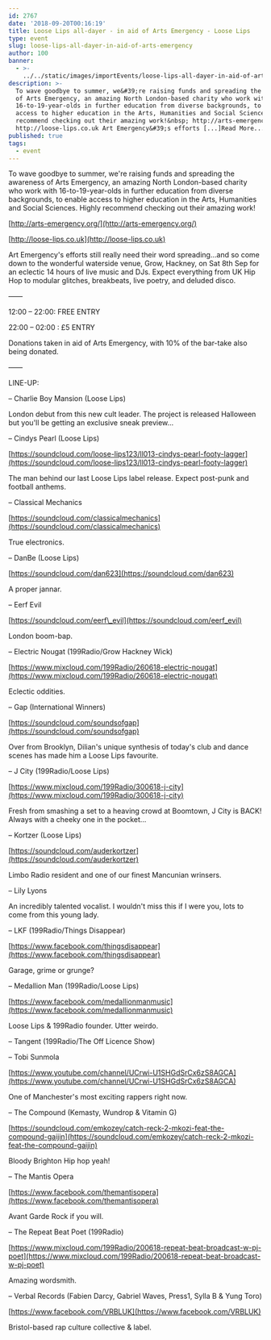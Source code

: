 ```yaml
---
id: 2767
date: '2018-09-20T00:16:19'
title: Loose Lips all-dayer - in aid of Arts Emergency - Loose Lips
type: event
slug: loose-lips-all-dayer-in-aid-of-arts-emergency
author: 100
banner:
  - >-
    ../../static/images/importEvents/loose-lips-all-dayer-in-aid-of-arts-emergency/image2767.jpeg
description: >-
  To wave goodbye to summer, we&#39;re raising funds and spreading the awareness
  of Arts Emergency, an amazing North London-based charity who work with
  16-to-19-year-olds in further education from diverse backgrounds, to enable
  access to higher education in the Arts, Humanities and Social Sciences. Highly
  recommend checking out their amazing work!&nbsp; http://arts-emergency.org/
  http://loose-lips.co.uk Art Emergency&#39;s efforts [...]Read More...
published: true
tags:
  - event
---
```

To wave goodbye to summer, we're raising funds and spreading the awareness of Arts Emergency, an amazing North London-based charity who work with 16-to-19-year-olds in further education from diverse backgrounds, to enable access to higher education in the Arts, Humanities and Social Sciences. Highly recommend checking out their amazing work! 

  

[http://arts-emergency.org/](http://arts-emergency.org/)

[http://loose-lips.co.uk](http://loose-lips.co.uk)

  

Art Emergency's efforts still really need their word spreading…and so come down to the wonderful waterside venue, Grow, Hackney, on Sat 8th Sep for an eclectic 14 hours of live music and DJs. Expect everything from UK Hip Hop to modular glitches, breakbeats, live poetry, and deluded disco.

  

——

  

12:00 – 22:00: FREE ENTRY

22:00 – 02:00 : £5 ENTRY

  

Donations taken in aid of Arts Emergency, with 10% of the bar-take also being donated.

  

——

  

LINE-UP:

  

– Charlie Boy Mansion (Loose Lips)

  

London debut from this new cult leader. The project is released Halloween but you'll be getting an exclusive sneak preview…

  

– Cindys Pearl (Loose Lips)

[https://soundcloud.com/loose-lips123/ll013-cindys-pearl-footy-lagger](https://soundcloud.com/loose-lips123/ll013-cindys-pearl-footy-lagger)

  

The man behind our last Loose Lips label release. Expect post-punk and football anthems.

  

– Classical Mechanics

[https://soundcloud.com/classicalmechanics](https://soundcloud.com/classicalmechanics)

  

True electronics.

  

– DanBe (Loose Lips)

[https://soundcloud.com/dan623](https://soundcloud.com/dan623)

  

A proper jannar.

  

– Eerf Evil

[https://soundcloud.com/eerf\_evil](https://soundcloud.com/eerf_evil)

  

London boom-bap.

  

– Electric Nougat (199Radio/Grow Hackney Wick)

[https://www.mixcloud.com/199Radio/260618-electric-nougat](https://www.mixcloud.com/199Radio/260618-electric-nougat)

  

Eclectic oddities.

  

– Gap (International Winners)

[https://soundcloud.com/soundsofgap](https://soundcloud.com/soundsofgap)

  

Over from Brooklyn, Dilian's unique synthesis of today's club and dance scenes has made him a Loose Lips favourite.

  

– J City (199Radio/Loose Lips)

[https://www.mixcloud.com/199Radio/300618-j-city](https://www.mixcloud.com/199Radio/300618-j-city)

  

Fresh from smashing a set to a heaving crowd at Boomtown, J City is BACK! Always with a cheeky one in the pocket…

  

– Kortzer (Loose Lips)

[https://soundcloud.com/auderkortzer](https://soundcloud.com/auderkortzer)

  

Limbo Radio resident and one of our finest Mancunian wrinsers.

  

– Lily Lyons

  

An incredibly talented vocalist. I wouldn't miss this if I were you, lots to come from this young lady.

  

– LKF (199Radio/Things Disappear)

[https://www.facebook.com/thingsdisappear](https://www.facebook.com/thingsdisappear)

  

Garage, grime or grunge?

  

– Medallion Man (199Radio/Loose Lips)

[https://www.facebook.com/medallionmanmusic](https://www.facebook.com/medallionmanmusic)

  

Loose Lips & 199Radio founder. Utter weirdo.

  

– Tangent (199Radio/The Off Licence Show)

  

– Tobi Sunmola

[https://www.youtube.com/channel/UCrwi-U1SHGdSrCx6zS8AGCA](https://www.youtube.com/channel/UCrwi-U1SHGdSrCx6zS8AGCA)

  

One of Manchester's most exciting rappers right now.

  

– The Compound (Kemasty, Wundrop & Vitamin G)

[https://soundcloud.com/emkozey/catch-reck-2-mkozi-feat-the-compound-gaijin](https://soundcloud.com/emkozey/catch-reck-2-mkozi-feat-the-compound-gaijin)

  

Bloody Brighton Hip hop yeah!

  

– The Mantis Opera

[https://www.facebook.com/themantisopera](https://www.facebook.com/themantisopera)

  

Avant Garde Rock if you will.

  

– The Repeat Beat Poet (199Radio)

[https://www.mixcloud.com/199Radio/200618-repeat-beat-broadcast-w-pj-poet](https://www.mixcloud.com/199Radio/200618-repeat-beat-broadcast-w-pj-poet)

  

Amazing wordsmith.

  

– Verbal Records (Fabien Darcy, Gabriel Waves, Press1, Sylla B & Yung Toro)

[https://www.facebook.com/VRBLUK](https://www.facebook.com/VRBLUK)

  

Bristol-based rap culture collective & label.